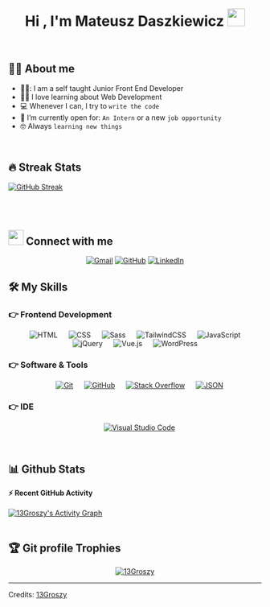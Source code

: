 <h1 align="center">Hi , I'm Mateusz Daszkiewicz <img src="https://media.giphy.com/media/hvRJCLFzcasrR4ia7z/giphy.gif" width="35"></h1>

<br>

## :sassy_man:  About me
- :student:: I am a self taught Junior Front End Developer
- :technologist: I love learning about Web Development
- :computer: Whenever I can, I try to `write the code`
- :thinking: I’m currently open for: `An Intern` or a new `job opportunity`
- :nerd_face: Always `learning new things`

<br>

## 🔥 Streak Stats
[![GitHub Streak](http://github-readme-streak-stats.herokuapp.com?user=13Groszy&theme=dark&date_format=j%20M%5B%20Y%5D)](https://git.io/streak-stats)

<br>
<br>



## <img src="https://media.giphy.com/media/iY8CRBdQXODJSCERIr/giphy.gif" width="30px"> Connect with me
<p align="center">
	<a href="mailto:topdrive940@gmail.com"><img img src="https://img.shields.io/badge/gmail-%23EA4335.svg?style=plastic&logo=gmail&logoColor=white" alt="Gmail"/></a>
	<a href="https://github.com/13Groszy"><img src="https://img.shields.io/badge/github-%23181717.svg?style=plastic&logo=github&logoColor=white" alt="GitHub"/></a>
	<a href="https://www.linkedin.com/in/mateusz-daszkiewicz-66371a196/"><img src="https://img.shields.io/badge/linkedin-%230A66C2.svg?style=plastic&logo=linkedin&logoColor=white" alt="LinkedIn"/></a>



## 🛠️ My Skills

### 👉 Frontend Development
<p align="center"> 
  &emsp; 
   <img alt="HTML" src="https://img.shields.io/badge/HTML5%20-%23E34F26.svg?style=plastic&logo=html5&logoColor=white">
  &emsp;
    <img alt="CSS" src="https://img.shields.io/badge/CSS%20-%231572B6.svg?style=plastic&logo=css3&logoColor=white">
  &emsp;
    <img alt="Sass" src="https://img.shields.io/badge/Sass-pink.svg?style=plastic&logo=sass&logoColor=white">
  &emsp;
    <img alt="TailwindCSS" src="https://img.shields.io/badge/Tailwind-blue.svg?style=plastic&logo=tailwindcss&logoColor=white">
  &emsp;
     <img alt="JavaScript" src="https://img.shields.io/badge/JavaScript%20-%23F7DF1E.svg?style=plastic&logo=javascript&logoColor=black">
  &emsp;
     <img alt="jQuery" src="https://img.shields.io/badge/jquery-white.svg?style=plastic&logo=jquery&logoColor=blue">
  &emsp;
    <img alt="Vue.js" src="https://img.shields.io/badge/Vue-white.svg?style=plastic&logo=vue.js&logoColor=darkgreen">	
  &emsp;
    <img alt="WordPress" src="https://img.shields.io/badge/WordPress-white.svg?style=plastic&logo=wordpress&logoColor=blue">	
</p>

 ### 👉 Software & Tools
 
<p align="center">
  &emsp;
    <a href="#"><img alt="Git" src="https://img.shields.io/badge/Git%20-%23F05033.svg?style=plastic&logo=git&logoColor=white"></a>
  &emsp;
    <a href="#"><img alt="GitHub" src="https://img.shields.io/badge/github-%23181717.svg?style=plastic&logo=github&logoColor=white"></a>
  &emsp;
    <a href="#"><img alt="Stack Overflow" src="https://img.shields.io/badge/-Stack%20Overflow-FE7A16?style=plastic&logo=stack-overflow&logoColor=white"></a>
  &emsp;
    <a href="#"><img alt="JSON" img src="https://img.shields.io/badge/json-%23000000.svg?style=plastic&logo=json&logoColor=white"></a>
</p>

 ### 👉 IDE
 
<p align="center">
  &emsp;
    <a href="#"><img alt="Visual Studio Code" src="https://img.shields.io/badge/Visual%20Studio%20Code-0078d7.svg?style=plastic&logo=visual-studio-code&logoColor=white"></a>
</p>

<br/>

## 📊 Github Stats

  <summary><b>⚡ Recent GitHub Activity</b></summary>
  <br/>
   <a href="https://github.com/13Groszy"><img alt="13Groszy's Activity Graph" src="https://activity-graph.herokuapp.com/graph?username=13Groszy&custom_title=13Groszy's%20Contribution%20Graph&theme=react-dark" /></a>
  <br/>


<br/>

## :trophy: Git profile Trophies

<p align="center"> <a href="https://github.com/ryo-ma/github-profile-trophy"><img src="https://github-profile-trophy.vercel.app/?username=13Groszy&layout=compact&theme=algolia" alt="13Groszy" /></a> </p>

-----
Credits: [13Groszy](https://github.com/13Groszy)
